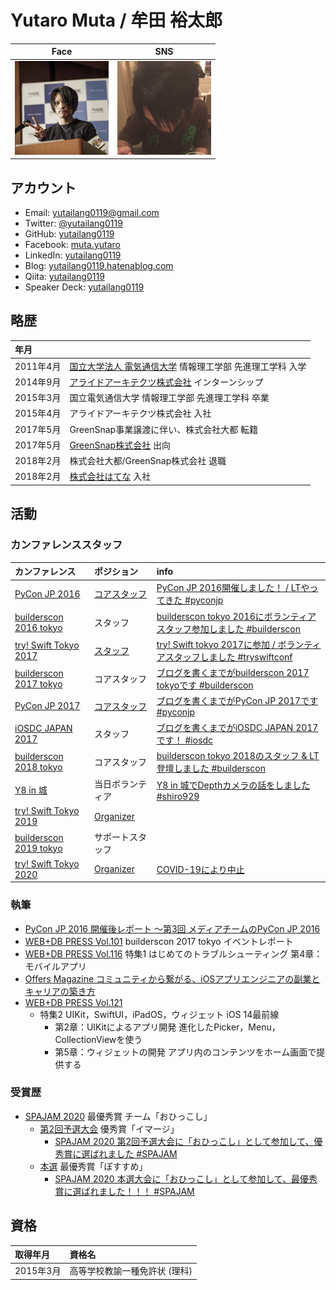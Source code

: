 # Yutaro Muta / 牟田 裕太郎

| Face | SNS |
|---|---|
| <img src="./resources/face_icon.png" alt="face" title="Face" width="150" height="150"> | <img src="./resources/sns_icon.png" alt="sns" title="SNS" width="150" height="150"> |

## アカウント

* Email: yutailang0119@gmail.com
* Twitter: [@yutailang0119](https://twitter.com/yutailang0119)
* GitHub: [yutailang0119](https://github.com/yutailang0119)
* Facebook: [muta.yutaro](https://facebook.com/muta.yutaro)
* LinkedIn: [yutailang0119](https://www.linkedin.com/in/yutailang0119)
* Blog: [yutailang0119.hatenablog.com](http://yutailang0119.hatenablog.com)
* Qiita: [yutailang0119](https://qiita.com/yutailang0119)
* Speaker Deck: [yutailang0119](https://speakerdeck.com/yutailang0119)

## 略歴

| 年月 | |
|:--|:--|
| 2011年4月 | [国立大学法人 電気通信大学](http://www.uec.ac.jp) 情報理工学部 先進理工学科 入学 |
| 2014年9月 | [アライドアーキテクツ株式会社](http://www.aainc.co.jp) インターンシップ |
| 2015年3月 | 国立電気通信大学 情報理工学部 先進理工学科 卒業 |
| 2015年4月 | アライドアーキテクツ株式会社 入社 |
| 2017年5月 | GreenSnap事業譲渡に伴い、株式会社大都 転籍 |
| 2017年5月 | [GreenSnap株式会社](https://greensnap.jp/news/company) 出向 |
| 2018年2月 | 株式会社大都/GreenSnap株式会社 退職 |
| 2018年2月 | [株式会社はてな](http://hatenacorp.jp) 入社 |

## 活動

### カンファレンススタッフ

| カンファレンス | ポジション | info |
|:--|:--|:--|
| [PyCon JP 2016](https://pycon.jp/2016/en/) | [コアスタッフ](https://pycon.jp/2016/en/about/staff-list/) | [PyCon JP 2016開催しました！ / LTやってきた #pyconjp](http://yutailang0119.hatenablog.com/entry/2016/09/24/180000) |
| [builderscon 2016 tokyo](https://builderscon.io/builderscon/tokyo/2016) | スタッフ | [builderscon tokyo 2016にボランティアスタッフ参加しました #builderscon](http://yutailang0119.hatenablog.com/entry/2016/12/06/135248) |
| [try! Swift Tokyo 2017](https://www.tryswift.co/events/2017/tokyo/en/) | [スタッフ](https://blog.tryswift.co/try-Swift-Tokyo-2017) | [try! Swift tokyo 2017に参加 / ボランティアスタッフしました #tryswiftconf](http://yutailang0119.hatenablog.com/entry/tryswiftconf-2017) |
| [builderscon 2017 tokyo](https://builderscon.io/tokyo/2017) | コアスタッフ | [ブログを書くまでがbuilderscon 2017 tokyoです #builderscon](http://yutailang0119.hatenablog.com/entry/builderscon-2017-tokyo) |
| [PyCon JP 2017](https://pycon.jp/2017/en/) | [コアスタッフ](https://pycon.jp/2017/en/about/staff-list/) | [ブログを書くまでがPyCon JP 2017です #pyconjp](http://yutailang0119.hatenablog.com/entry/pycon-jp-2017) |
| [iOSDC JAPAN 2017](https://iosdc.jp/2017/) | スタッフ | [ブログを書くまでがiOSDC JAPAN 2017です！ #iosdc](http://yutailang0119.hatenablog.com/entry/iosdc-japan-2017) |
| [builderscon 2018 tokyo](https://builderscon.io/tokyo/2018) | コアスタッフ | [builderscon tokyo 2018のスタッフ & LT登壇しました #builderscon](https://yutailang0119.hatenablog.com/entry/builderscon-tokyo-2018) |
| [Y8 in 城](https://y8-20180929-shiro.hachiojipm.org) | 当日ボランティア | [Y8 in 城でDepthカメラの話をしました #shiro929](https://yutailang0119.hatenablog.com/entry/y8-in-castle) |
| [try! Swift Tokyo 2019](https://www.tryswift.co/events/2019/tokyo/) | [Organizer](https://www.tryswift.co/events/2019/tokyo/en/#yutailang0119) |  |
| [builderscon 2019 tokyo](https://builderscon.io/tokyo/2019) | サポートスタッフ |  |
| [try! Swift Tokyo 2020](https://www.tryswift.co/events/2020/tokyo/) | [Organizer](https://www.tryswift.co/events/2020/tokyo/en/#yutailang0119) | [COVID-19により中止](https://www.tryswift.co/events/2020/tokyo/jp/) |

### 執筆

* [PyCon JP 2016 開催後レポート ～第3回 メディアチームのPyCon JP 2016](https://codezine.jp/article/detail/9852)
* [WEB+DB PRESS Vol.101](http://gihyo.jp/magazine/wdpress/archive/2017/vol101) builderscon 2017 tokyo イベントレポート
* [WEB+DB PRESS Vol.116](https://gihyo.jp/magazine/wdpress/archive/2020/vol116) 特集1 はじめてのトラブルシューティング 第4章：モバイルアプリ
* [Offers Magazine コミュニティから繋がる、iOSアプリエンジニアの副業とキャリアの築き方](https://offers.jp/media/sidejob/workstyle/a_1855)
* [WEB+DB PRESS Vol.121](https://gihyo.jp/magazine/wdpress/archive/2021/vol121)
    * 特集2 UIKit，SwiftUI，iPadOS，ウィジェット iOS 14最前線
        * 第2章：UIKitによるアプリ開発 進化したPicker，Menu，CollectionViewを使う
        * 第5章：ウィジェットの開発 アプリ内のコンテンツをホーム画面で提供する

### 受賞歴

* [SPAJAM 2020](https://spajam.jp/2020/) 最優秀賞 チーム「おひっこし」
    * [第2回予選大会](https://spajam.jp/competition-result2) 優秀賞「イマージ」
        * [SPAJAM 2020 第2回予選大会に「おひっこし」として参加して、優秀賞に選ばれました #SPAJAM](https://yutailang0119.hatenablog.com/entry/spajam-2020-qualifying)
    * [本選](https://spajam.jp/final-result) 最優秀賞「ぽすすめ」
        * [SPAJAM 2020 本選大会に「おひっこし」として参加して、最優秀賞に選ばれました！！！ #SPAJAM](https://yutailang0119.hatenablog.com/entry/spajam-2020-final)

## 資格

| 取得年月 | 資格名  |
|:--|:--|
| 2015年3月 | 高等学校教諭一種免許状 (理科) |

